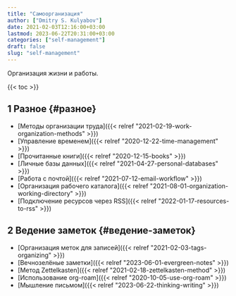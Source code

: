 ```yaml
---
title: "Самоорганизация"
author: ["Dmitry S. Kulyabov"]
date: 2021-02-03T12:16:00+03:00
lastmod: 2023-06-22T20:31:00+03:00
categories: ["self-management"]
draft: false
slug: "self-management"
---
```


Организация жизни и работы.

<!--more-->

{{< toc >}}


## <span class="section-num">1</span> Разное {#разное}

-   [Методы организации труда]({{< relref "2021-02-19-work-organization-methods" >}})
-   [Управление временем]({{< relref "2020-12-22-time-management" >}})
-   [Прочитанные книги]({{< relref "2020-12-15-books" >}})
-   [Личные базы данных]({{< relref "2021-04-27-personal-databases" >}})
-   [Работа с почтой]({{< relref "2021-07-12-email-workflow" >}})
-   [Организация рабочего каталога]({{< relref "2021-08-01-organization-working-directory" >}})
-   [Подключение ресурсов через RSS]({{< relref "2022-01-17-resources-to-rss" >}})


## <span class="section-num">2</span> Ведение заметок {#ведение-заметок}

-   [Организация меток для записей]({{< relref "2021-02-03-tags-organizing" >}})
-   [Вечнозелёные заметки]({{< relref "2023-06-01-evergreen-notes" >}})
-   [Метод Zettelkasten]({{< relref "2021-02-18-zettelkasten-method" >}})
-   [Использование org-roam]({{< relref "2020-10-05-use-org-roam" >}})
-   [Мышление письмом]({{< relref "2023-06-22-thinking-writing" >}})
